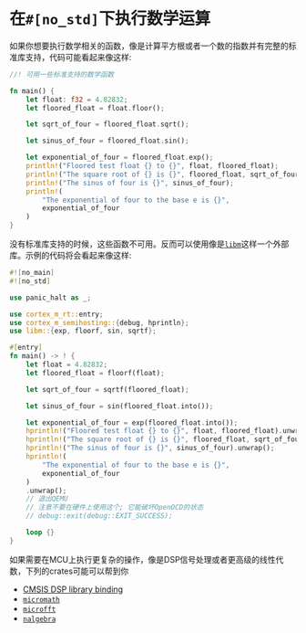 # 在`#[no_std]`下执行数学运算

如果你想要执行数学相关的函数，像是计算平方根或者一个数的指数并有完整的标准库支持，代码可能看起来像这样:

```rs
//! 可用一些标准支持的数学函数

fn main() {
    let float: f32 = 4.82832;
    let floored_float = float.floor();

    let sqrt_of_four = floored_float.sqrt();

    let sinus_of_four = floored_float.sin();

    let exponential_of_four = floored_float.exp();
    println!("Floored test float {} to {}", float, floored_float);
    println!("The square root of {} is {}", floored_float, sqrt_of_four);
    println!("The sinus of four is {}", sinus_of_four);
    println!(
        "The exponential of four to the base e is {}",
        exponential_of_four
    )
}
```

没有标准库支持的时候，这些函数不可用。反而可以使用像是[`libm`](https://crates.io/crates/libm)这样一个外部库。示例的代码将会看起来像这样:

```rs
#![no_main]
#![no_std]

use panic_halt as _;

use cortex_m_rt::entry;
use cortex_m_semihosting::{debug, hprintln};
use libm::{exp, floorf, sin, sqrtf};

#[entry]
fn main() -> ! {
    let float = 4.82832;
    let floored_float = floorf(float);

    let sqrt_of_four = sqrtf(floored_float);

    let sinus_of_four = sin(floored_float.into());

    let exponential_of_four = exp(floored_float.into());
    hprintln!("Floored test float {} to {}", float, floored_float).unwrap();
    hprintln!("The square root of {} is {}", floored_float, sqrt_of_four).unwrap();
    hprintln!("The sinus of four is {}", sinus_of_four).unwrap();
    hprintln!(
        "The exponential of four to the base e is {}",
        exponential_of_four
    )
    .unwrap();
    // 退出QEMU
    // 注意不要在硬件上使用这个; 它能破坏OpenOCD的状态
    // debug::exit(debug::EXIT_SUCCESS);

    loop {}
}
```

如果需要在MCU上执行更复杂的操作，像是DSP信号处理或者更高级的线性代数，下列的crates可能可以帮到你

- [CMSIS DSP library binding](https://github.com/jacobrosenthal/cmsis-dsp-sys)
- [`micromath`](https://github.com/tarcieri/micromath)
- [`microfft`](https://crates.io/crates/microfft)
- [`nalgebra`](https://github.com/dimforge/nalgebra)
